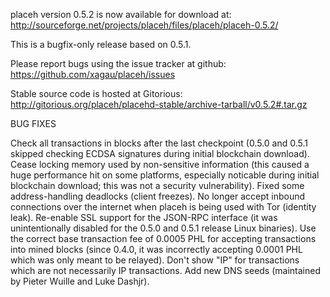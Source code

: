 placeh version 0.5.2 is now available for download at:
http://sourceforge.net/projects/placeh/files/placeh/placeh-0.5.2/

This is a bugfix-only release based on 0.5.1.

Please report bugs using the issue tracker at github:
https://github.com/xagau/placeh/issues

Stable source code is hosted at Gitorious:
http://gitorious.org/placeh/placehd-stable/archive-tarball/v0.5.2#.tar.gz

BUG FIXES

Check all transactions in blocks after the last checkpoint (0.5.0 and 0.5.1 skipped checking ECDSA signatures during initial blockchain download).
Cease locking memory used by non-sensitive information (this caused a huge performance hit on some platforms, especially noticable during initial blockchain download; this was
not a security vulnerability).
Fixed some address-handling deadlocks (client freezes).
No longer accept inbound connections over the internet when placeh is being used with Tor (identity leak).
Re-enable SSL support for the JSON-RPC interface (it was unintentionally disabled for the 0.5.0 and 0.5.1 release Linux binaries).
Use the correct base transaction fee of 0.0005 PHL for accepting transactions into mined blocks (since 0.4.0, it was incorrectly accepting 0.0001 PHL which was only meant to be relayed).
Don't show "IP" for transactions which are not necessarily IP transactions.
Add new DNS seeds (maintained by Pieter Wuille and Luke Dashjr).
